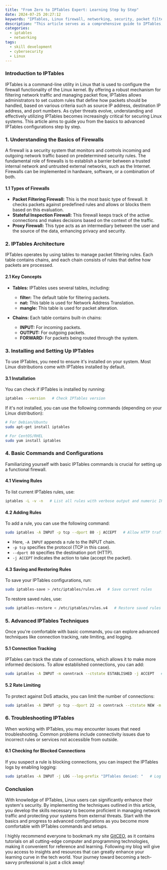 ```yaml
---
title: "From Zero to IPTables Expert: Learning Step by Step"
date: 2024-07-25 20:27:12
keywords: "IPTables, Linux firewall, networking, security, packet filtering"
description: "This article serves as a comprehensive guide to IPTables, an essential tool for managing network traffic in Linux environments. Beginning with the basic concepts of firewalls and packet filtering, it gradually introduces IPTables' features, commands, and configurations. Readers will learn how to set up rules, utilize various chains, and troubleshoot common issues. By the end, they will have a solid foundation and be well on their way to becoming IPTables experts, making their systems more secure and efficiently managing network traffic. You will gain practical knowledge and skills applicable to both personal and professional environments, enhancing your cybersecurity capabilities and ensuring that you can effectively protect your network from various threats."
categories:
  - iptables
  - networking
tags:
  - skill development
  - cybersecurity
  - Linux
---
```


### Introduction to IPTables

IPTables is a command-line utility in Linux that is used to configure the firewall functionality of the Linux kernel. By offering a robust mechanism for filtering network traffic and managing packet flow, IPTables allows administrators to set custom rules that define how packets should be handled, based on various criteria such as source IP address, destination IP address, and port numbers. As cyber threats evolve, understanding and effectively utilizing IPTables becomes increasingly critical for securing Linux systems. This article aims to guide you from the basics to advanced IPTables configurations step by step. 

<!-- more -->

### 1. Understanding the Basics of Firewalls

A firewall is a security system that monitors and controls incoming and outgoing network traffic based on predetermined security rules. The fundamental role of firewalls is to establish a barrier between a trusted internal network and untrusted external networks, such as the Internet. Firewalls can be implemented in hardware, software, or a combination of both. 

#### 1.1 Types of Firewalls

- **Packet Filtering Firewall:** This is the most basic type of firewall. It checks packets against predefined rules and allows or blocks them based on this evaluation.
- **Stateful Inspection Firewall:** This firewall keeps track of the active connections and makes decisions based on the context of the traffic.
- **Proxy Firewall:** This type acts as an intermediary between the user and the source of the data, enhancing privacy and security.

### 2. IPTables Architecture

IPTables operates by using tables to manage packet filtering rules. Each table contains chains, and each chain consists of rules that define how packets are processed.

#### 2.1 Key Concepts

- **Tables:** IPTables uses several tables, including:
  - **filter:** The default table for filtering packets.
  - **nat:** This table is used for Network Address Translation.
  - **mangle:** This table is used for packet alteration.

- **Chains:** Each table contains built-in chains:
  - **INPUT:** For incoming packets.
  - **OUTPUT:** For outgoing packets.
  - **FORWARD:** For packets being routed through the system.

### 3. Installing and Setting Up IPTables

To use IPTables, you need to ensure it's installed on your system. Most Linux distributions come with IPTables installed by default.

#### 3.1 Installation

You can check if IPTables is installed by running:

```bash
iptables --version   # Check IPTables version
```

If it's not installed, you can use the following commands (depending on your Linux distribution):

```bash
# For Debian/Ubuntu
sudo apt-get install iptables

# For CentOS/RHEL
sudo yum install iptables
```

### 4. Basic Commands and Configurations

Familiarizing yourself with basic IPTables commands is crucial for setting up a functional firewall.

#### 4.1 Viewing Rules

To list current IPTables rules, use:

```bash
iptables -L -v -n   # List all rules with verbose output and numeric IPs
```

#### 4.2 Adding Rules

To add a rule, you can use the following command:

```bash
sudo iptables -A INPUT -p tcp --dport 80 -j ACCEPT   # Allow HTTP traffic
```
- Here, `-A INPUT` appends a rule to the INPUT chain.
- `-p tcp` specifies the protocol (TCP in this case).
- `--dport 80` specifies the destination port (HTTP).
- `-j ACCEPT` indicates the action to take (accept the packet).

#### 4.3 Saving and Restoring Rules

To save your IPTables configurations, run:

```bash
sudo iptables-save > /etc/iptables/rules.v4   # Save current rules
```

To restore saved rules, use:

```bash
sudo iptables-restore < /etc/iptables/rules.v4   # Restore saved rules
```

### 5. Advanced IPTables Techniques

Once you're comfortable with basic commands, you can explore advanced techniques like connection tracking, rate limiting, and logging.

#### 5.1 Connection Tracking

IPTables can track the state of connections, which allows it to make more informed decisions. To allow established connections, you can add:

```bash
sudo iptables -A INPUT -m conntrack --ctstate ESTABLISHED -j ACCEPT   # Allow established connections
```

#### 5.2 Rate Limiting

To protect against DoS attacks, you can limit the number of connections:

```bash
sudo iptables -A INPUT -p tcp --dport 22 -m conntrack --ctstate NEW -m limit --limit 5/minute -j ACCEPT   # Limit SSH connections to 5 per minute
```

### 6. Troubleshooting IPTables

When working with IPTables, you may encounter issues that need troubleshooting. Common problems include connectivity issues due to incorrect rules or services not accessible from outside.

#### 6.1 Checking for Blocked Connections

If you suspect a rule is blocking connections, you can inspect the IPTables logs by enabling logging:

```bash
sudo iptables -A INPUT -j LOG --log-prefix "IPTables denied: "   # Log denied packets
```

### Conclusion

With knowledge of IPTables, Linux users can significantly enhance their system's security. By implementing the techniques outlined in this article, you develop the skills necessary to become proficient in managing network traffic and protecting your systems from external threats. Start with the basics and progress to advanced configurations as you become more comfortable with IPTables commands and setups. 

I highly recommend everyone to bookmark my site [GitCEO](https://gitceo.com), as it contains tutorials on all cutting-edge computer and programming technologies, making it convenient for reference and learning. Following my blog will give you access to insights and resources that can greatly enhance your learning curve in the tech world. Your journey toward becoming a tech-savvy professional is just a click away!